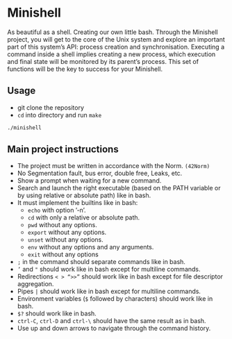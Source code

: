# Minishell

As beautiful as a shell.
Creating our own little bash.
Through the Minishell project, you will get to the core of the Unix system and explore an important part of this system’s API: process creation and synchronisation. Executing a command inside a shell implies creating a new process, which execution and final state will be monitored by its parent’s process. This set of functions will be the key to success for your Minishell.

## Usage
- git clone the repository
- `cd` into directory and run `make`
```bash
./minishell
```
## Main project instructions
- The project must be written in accordance with the Norm. `(42Norm)`
- No Segmentation fault, bus error, double free, Leaks, etc.
- Show a prompt when waiting for a new command.
- Search and launch the right executable (based on the PATH  variable or by using relative or absolute path) like in bash.
- It must implement the builtins like in bash:
  - `echo` with option ’-n’.
  - `cd` with only a relative or absolute path.
  - `pwd` without any options.
  - `export` without any options.
  - `unset` without any options.
  - `env` without any options and any arguments.
  - `exit` without any options
-  `;` in the command should separate commands like in bash.
- `’` and `"` should work like in bash except for multiline commands.
- Redirections `< > “>>”` should work like in bash except for file descriptor aggregation.
- Pipes `|` should work like in bash except for multiline commands.
- Environment variables (`$` followed by characters) should work like in bash.
- `$?` should work like in bash.
- `ctrl-C`, `ctrl-D` and `ctrl-\` should have the same result as in bash.
- Use up and down arrows to navigate through the command history.

<!-- ## Example
![alt text](https://github.com/Conanyedo/Push_swap/blob/master/Screen1.png?raw=true)
![alt text](https://github.com/Conanyedo/Push_swap/blob/master/Screen2.png?raw=true) -->
